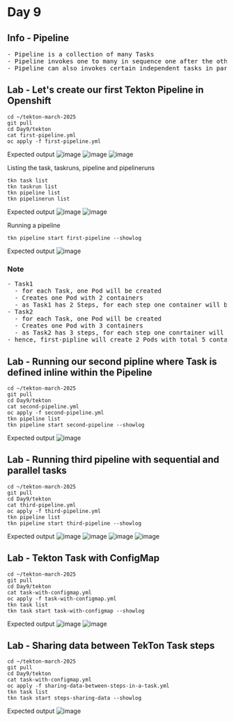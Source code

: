 # Day 9

## Info - Pipeline
<pre>
- Pipeline is a collection of many Tasks
- Pipeline invokes one to many in sequence one after the other Task
- Pipeline can also invokes certain independent tasks in parallel
</pre>

## Lab - Let's create our first Tekton Pipeline in Openshift
```
cd ~/tekton-march-2025
git pull
cd Day9/tekton
cat first-pipeline.yml
oc apply -f first-pipeline.yml
```

Expected output
![image](https://github.com/user-attachments/assets/ed0d7c8b-f99a-408a-8ec8-67443ac420b7)
![image](https://github.com/user-attachments/assets/5622d2c8-c472-4557-9786-4d451582daaf)
![image](https://github.com/user-attachments/assets/14c26e9c-4872-4dc2-a75f-26d394ad63b0)

Listing the task, taskruns, pipeline and pipelineruns
```
tkn task list
tkn taskrun list
tkn pipeline list
tkn pipelinerun list
```

Expected output
![image](https://github.com/user-attachments/assets/19ef6caf-c94a-4721-ba4e-84612b4e27e7)
![image](https://github.com/user-attachments/assets/c34a513c-747c-46c2-abe8-bd92a9f610e5)

Running a pipeline
```
tkn pipeline start first-pipeline --showlog
```

Expected output
![image](https://github.com/user-attachments/assets/786faaff-cbe5-4ebd-893e-281ebdce0ee0)

### Note
<pre>
- Task1 
  - for each Task, one Pod will be created
  - Creates one Pod with 2 containers 
  - as Task1 has 2 Steps, for each step one container will be created
- Task2 
  - for each Task, one Pod will be created
  - Creates one Pod with 3 containers 
  - as Task2 has 3 steps, for each step one conrtainer will be created
- hence, first-pipline will create 2 Pods with total 5 containers
</pre>

## Lab - Running our second pipline where Task is defined inline within the Pipeline
```
cd ~/tekton-march-2025
git pull
cd Day9/tekton
cat second-pipeline.yml
oc apply -f second-pipeline.yml
tkn pipeline list
tkn pipeline start second-pipeline --showlog
```

Expected output
![image](https://github.com/user-attachments/assets/db4ebcd9-4f4c-445d-b43f-3319254c3d60)

## Lab - Running third pipeline with sequential and parallel tasks
```
cd ~/tekton-march-2025
git pull
cd Day9/tekton
cat third-pipeline.yml
oc apply -f third-pipeline.yml
tkn pipeline list
tkn pipeline start third-pipeline --showlog
```
Expected output
![image](https://github.com/user-attachments/assets/893fea32-9774-4130-a9aa-0bbf59b25a32)
![image](https://github.com/user-attachments/assets/797fab58-1705-42ee-bcfa-e7e676e872df)
![image](https://github.com/user-attachments/assets/88b44f21-99ad-494e-8e28-7efb5ab15367)
![image](https://github.com/user-attachments/assets/05df0a67-a71a-4852-a60e-67d5f910c265)

## Lab - Tekton Task with ConfigMap
```
cd ~/tekton-march-2025
git pull
cd Day9/tekton
cat task-with-configmap.yml
oc apply -f task-with-configmap.yml
tkn task list
tkn task start task-with-configmap --showlog
```
Expected output
![image](https://github.com/user-attachments/assets/cbd7e1d1-840a-43dc-932e-d560520fbd4c)
![image](https://github.com/user-attachments/assets/e7737c42-16eb-4e46-a711-ed665466716e)

## Lab - Sharing data between TekTon Task steps
```
cd ~/tekton-march-2025
git pull
cd Day9/tekton
cat task-with-configmap.yml
oc apply -f sharing-data-between-steps-in-a-task.yml
tkn task list
tkn task start steps-sharing-data --showlog
```
Expected output
![image](https://github.com/user-attachments/assets/09575a61-e648-4a53-91b7-59053627f10c)
